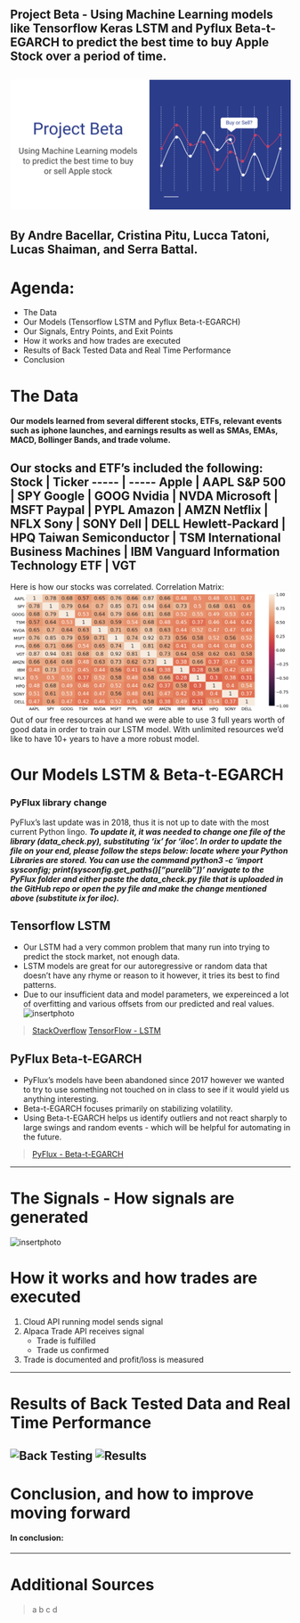 ## Project Beta - Using Machine Learning models like Tensorflow Keras LSTM and Pyflux Beta-t-EGARCH to predict the best time to buy Apple Stock over a period of time.
![Project Beta](images/projectbeta.png)
---
By Andre Bacellar, Cristina Pitu, Lucca Tatoni, Lucas Shaiman, and Serra Battal.
---
# Agenda:
- The Data
- Our Models (Tensorflow LSTM and Pyflux Beta-t-EGARCH)
- Our Signals, Entry Points, and Exit Points
- How it works and how trades are executed
- Results of Back Tested Data and Real Time Performance
- Conclusion
# The Data
#### Our models learned from several different stocks, ETFs,  relevant events such as iphone launches, and earnings results as well as SMAs, EMAs, MACD, Bollinger Bands, and trade volume.
Our stocks and ETF’s included the following:
Stock | Ticker
----- | -----
Apple | AAPL
S&P 500 | SPY
Google | GOOG
Nvidia | NVDA
Microsoft | MSFT
Paypal | PYPL
Amazon | AMZN
Netflix | NFLX
Sony | SONY
Dell | DELL
Hewlett-Packard | HPQ
Taiwan Semiconductor | TSM
International Business Machines | IBM
Vanguard Information Technology ETF | VGT
---
Here is how our stocks was correlated.
Correlation Matrix:
![Correlation Matrix](images/correlation.png)
Out of our free resources at hand we were able to use 3 full years worth of good data in order to train our LSTM model. With unlimited resources we’d like to have 10+ years to have a more robust model.
# Our Models LSTM & Beta-t-EGARCH
### __PyFlux library change__
PyFlux’s last update was in 2018, thus it is not up to date with the most current Python lingo.
__*To update it, it was needed to change one file of the library (data_check.py), substituting ‘ix’ for ‘iloc’.
In order to update the file on your end, please follow the steps below:
locate where your Python Libraries are stored. You can use the command python3 -c ‘import sysconfig; print(sysconfig.get_paths()[“purelib”])’
navigate to the PyFlux folder and either paste the data_check.py file that is uploaded in the GitHub repo or open the py file and make the change mentioned above (substitute ix for iloc).*__
## Tensorflow LSTM
- Our LSTM had a very common problem that many run into trying to predict the stock market, not enough data.
- LSTM models are great for our autoregressive or random data that doesn’t have any rhyme or reason to it however, it tries its best to find patterns.
- Due to our insufficient data and model parameters, we expereinced a lot of overfitting and various offsets from our predicted and real values.
![insertphoto]()
>[StackOverflow](https://stackoverflow.com/questions/54368686/lstm-having-a-systematic-offset-between-predictions-and-ground-truth)
>[TensorFlow - LSTM](https://www.tensorflow.org/api_docs/python/tf/keras/layers/LSTM)
## PyFlux Beta-t-EGARCH
- PyFlux’s models have been abandoned since 2017 however we wanted to try to use something not touched on in class to see if it would yield us anything interesting.
- Beta-t-EGARCH focuses primarily on stabilizing volatility.
- Using Beta-t-EGARCH helps us identify outliers and not react sharply to large swings and random events - which will be helpful for automating in the future.
>[PyFlux - Beta-t-EGARCH](https://pyflux.readthedocs.io/en/latest/egarch.html#:~:text=Beta%2Dt%2DEGARCH%20models%20were,of%20the%20t%2Ddistribution%20score.)
---
# The Signals - How signals are generated
![insertphoto]()
# How it works and how trades are executed
1. Cloud API running model sends signal
2. Alpaca Trade API receives signal
    * Trade is fulfilled
    * Trade us confirmed
3. Trade is documented and profit/loss is measured
---
# Results of Back Tested Data and Real Time Performance
![Back Testing](images/backtest.png)
![Results](images/results.png)
---
# Conclusion, and how to improve moving forward
#### In conclusion:
---
# Additional Sources
> a
> b
> c
> d